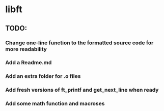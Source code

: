 # libft
## TODO:

### Change one-line function to the formatted source code for more readability
### Add a Readme.md
### Add an extra folder for .o files
### Add fresh versions of ft_printf and get_next_line when ready
### Add some math function and macroses
